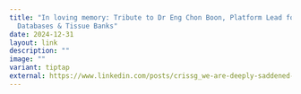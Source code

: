 ```yaml
---
title: "In loving memory: Tribute to Dr Eng Chon Boon, Platform Lead for Cancer
  Databases & Tissue Banks"
date: 2024-12-31
layout: link
description: ""
image: ""
variant: tiptap
external: https://www.linkedin.com/posts/crissg_we-are-deeply-saddened-by-the-loss-of-dr-activity-7279307710112657408-t9_3?utm_source=share&utm_medium=member_desktop
---
```

